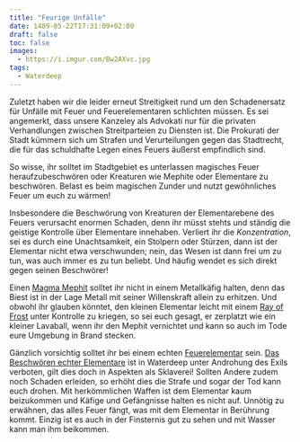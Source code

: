 ```yaml
---
title: "Feurige Unfälle"
date: 1489-05-22T17:31:09+02:00
draft: false
toc: false
images:
  - https://i.imgur.com/Bw2AXvc.jpg
tags: 
  - Waterdeep
---
```


Zuletzt haben wir die leider erneut Streitigkeit rund um den Schadenersatz für Unfälle mit Feuer und Feuerelementaren schlichten müssen. Es sei angemerkt, dass unsere Kanzeley als Advokati nur für die privaten Verhandlungen zwischen Streitparteien zu Diensten ist. Die Prokurati der Stadt kümmern sich um Strafen und Verurteilungen gegen das Stadtrecht, die für das schuldhafte Legen eines Feuers äußerst empfindlich sind.

So wisse, ihr solltet im Stadtgebiet es unterlassen magisches Feuer heraufzubeschwören oder Kreaturen wie Mephite oder Elementare zu beschwören. Belast es beim magischen Zunder und nutzt gewöhnliches Feuer um euch zu wärmen!

Insbesondere die Beschwörung von Kreaturen der Elementarebene des Feuers verursacht enormen Schaden, denn ihr müsst stehts und ständig die geistige Kontrolle über Elementare innehaben. Verliert ihr die _Konzentration_, sei es durch eine Unachtsamkeit, ein Stolpern oder Stürzen, dann ist der Elementar nicht etwa verschwunden; nein, das Wesen ist dann frei um zu tun, was auch immer es zu tun beliebt. Und häufig wendet es sich direkt gegen seinen Beschwörer!

Einen [Magma Mephit](https://www.dndbeyond.com/monsters/magma-mephit) solltet ihr nicht in einem Metallkäfig halten, denn das Biest ist in der Lage Metall mit seiner Willenskraft allein zu erhitzen. Und obwohl ihr glauben könntet, den kleinen Elementar leicht mit einem [Ray of Frost](https://www.dndbeyond.com/spells/ray-of-frost) unter Kontrolle zu kriegen, so sei euch gesagt, er zerplatzt wie ein kleiner Lavaball, wenn ihr den Mephit vernichtet und kann so auch im Tode eure Umgebung in Brand stecken.

Gänzlich vorsichtig solltet ihr bei einem echten [Feuerelementar](https://www.dndbeyond.com/monsters/fire-elemental) sein. [Das Beschwören echter Elementare](https://www.dndbeyond.com/spells/conjure-elemental) ist in Waterdeep unter Androhung des Exils verboten, gilt dies doch in Aspekten als Sklaverei! Sollten Andere zudem noch Schaden erleiden, so erhöht dies die Strafe und sogar der Tod kann euch drohen. Mit herkömmlichen Waffen ist dem Elementar kaum beizukommen und Käfige und Gefängnisse halten es nicht auf. Unnötig zu erwähnen, das alles Feuer fängt, was mit dem Elementar in Berührung kommt. Einzig ist es auch in der Finsternis gut zu sehen und mit Wasser kann man ihm beikommen.
